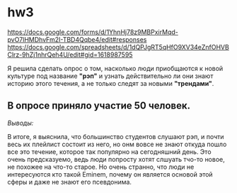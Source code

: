 # hw3
<https://docs.google.com/forms/d/1YhnHj78z9MBPxirMqd-pvO7lHMDhvFm2I-TBD4Qqbe4/edit#responses>
<https://docs.google.com/spreadsheets/d/1dQPJgRT5qHfO9XV34eZnfOHVBClrz-9hZj1nhrQeh4U/edit#gid=1618987595>

Я решила сделать опрос о том, насколько люди приобщаются к новой культуре под название **"рэп"** и узнать действительно ли они знают  историю этого течения, а не только следят за новыми **"трендами"**.
## В опросе приняло участие 50 человек.
*Выводы:*

В итоге, я выяснила, что большинство студентов слушают рэп, и почти весь их плейлист состоит из него, но онм  вовсе не знают откуда пошло все это течение, которое так популярно на сегодняшний день. Это очень предсказуемо, ведь люди попросту хотят слшуать тчо-то новое, не похожее на что-то старое. Но очень странно, что люди не интересуются кто такой Eminem, почему он является основой этой сферы и даже не знают его псевдонима.
